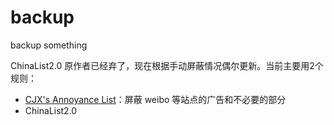 # backup
backup something

ChinaList2.0 原作者已经弃了，现在根据手动屏蔽情况偶尔更新。当前主要用2个规则：

* [CJX's Annoyance List](https://raw.githubusercontent.com/cjx82630/cjxlist/master/cjx-annoyance.txt)：屏蔽 weibo 等站点的广告和不必要的部分
* ChinaList2.0

